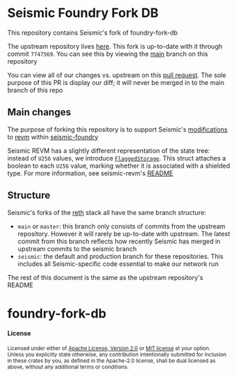 # Seismic Foundry Fork DB

This repository contains Seismic's fork of foundry-fork-db

The upstream repository lives [here](https://github.com/foundry-rs/foundry-fork-db). This fork is up-to-date with it through commit `7747569`. You can see this by viewing the [main](https://github.com/SeismicSystems/seismic-foundry-fork-db/tree/main) branch on this repository

You can view all of our changes vs. upstream on this [pull request](https://github.com/SeismicSystems/seismic-foundry-fork-db/pull/6). The sole purpose of this PR is display our diff; it will never be merged in to the main branch of this repo

## Main changes
The purpose of forking this repository is to support Seismic's [modifications](https://github.com/SeismicSystems/seismic-revm) to [revm](https://github.com/bluealloy/revm) within [seismic-foundry](https://github.com/SeismicSystems/seismic-foundry)

Seismic REVM has a slightly different representation of the state tree: instead of `U256` values, we introduce [`FlaggedStorage`](https://github.com/SeismicSystems/seismic-revm/blob/39b4dea21beda3d9a693023f69c2f6b8a940d29e/crates/primitives/src/state.rs#L174). This struct attaches a boolean to each `U256` value, marking whether it is associated with a shielded type. For more information, see seismic-revm's [README](https://github.com/SeismicSystems/seismic-revm/blob/seismic/README.md#flagged-storage)

## Structure

Seismic's forks of the [reth](https://github.com/paradigmxyz/reth) stack all have the same branch structure:
- `main` or `master`: this branch only consists of commits from the upstream repository. However it will rarely be up-to-date with upstream. The latest commit from this branch reflects how recently Seismic has merged in upstream commits to the seismic branch
- `seismic`: the default and production branch for these repositories. This includes all Seismic-specific code essential to make our network run

The rest of this document is the same as the upstream repository's README

# foundry-fork-db

#### License

<sup>
Licensed under either of <a href="LICENSE-APACHE">Apache License, Version
2.0</a> or <a href="LICENSE-MIT">MIT license</a> at your option.
</sup>

<br>

<sub>
Unless you explicitly state otherwise, any contribution intentionally submitted
for inclusion in these crates by you, as defined in the Apache-2.0 license,
shall be dual licensed as above, without any additional terms or conditions.
</sub>
